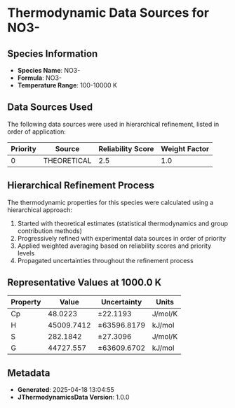# Thermodynamic Data Sources for NO3-

## Species Information
- **Species Name**: NO3-
- **Formula**: NO3-
- **Temperature Range**: 100-10000 K

## Data Sources Used
The following data sources were used in hierarchical refinement, listed in order of application:

| Priority | Source | Reliability Score | Weight Factor |
|----------|--------|-------------------|---------------|
| 0 | THEORETICAL | 2.5 | 1.0 |

## Hierarchical Refinement Process
The thermodynamic properties for this species were calculated using a hierarchical approach:

1. Started with theoretical estimates (statistical thermodynamics and group contribution methods)
2. Progressively refined with experimental data sources in order of priority
3. Applied weighted averaging based on reliability scores and priority levels
4. Propagated uncertainties throughout the refinement process

## Representative Values at 1000.0 K
| Property | Value | Uncertainty | Units |
|----------|-------|-------------|-------|
| Cp | 48.0223 | ±22.1193 | J/mol/K |
| H | 45009.7412 | ±63596.8179 | kJ/mol |
| S | 282.1842 | ±27.3096 | J/mol/K |
| G | 44727.557 | ±63609.6702 | kJ/mol |

## Metadata
- **Generated**: 2025-04-18 13:04:55
- **JThermodynamicsData Version**: 1.0.0
